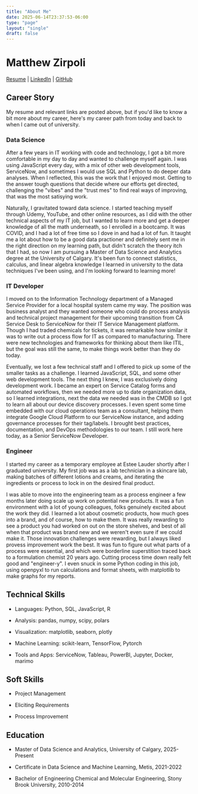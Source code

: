 ```yaml
---
title: "About Me"
date: 2025-06-14T23:37:53-06:00
type: "page"
layout: "single"
draft: false
---
```


# Matthew Zirpoli 

[Resume](/Matthew-Zirpoli-Resume.pdf) | [LinkedIn](https://www.linkedin.com/in/mattzirp/) | [GitHub](https://github.com/mattzirp)

## Career Story 

My resume and relevant links are posted above, but if you'd like to know a bit more about my career, here's my career path from today and back to when I came out of university. 

### Data Science

After a few years in IT working with code and technology, I got a bit more comfortable in my day to day and wanted to challenge myself again. I was using JavaScript every day, with a mix of other web development tools, ServiceNow, and sometimes I would use SQL and Python to do deeper data analyses. When I reflected, this was the work that I enjoyed most. Getting to the answer tough questions that decide where our efforts get directed, challenging the "vibes" and the "trust mes" to find real ways of improving, that was the most satisying work.

 Naturally, I gravitated toward data science. I started teaching myself through Udemy, YouTube, and other online resources, as I did with the other technical aspects of my IT job, but I wanted to learn more and get a deeper knowledge of all the math underneath, so I enrolled in a bootcamp. It was COVID, and I had a lot of free time so I dove in and had a lot of fun. It taught me a lot about how to be a good data practioner and definitely sent me in the right direction on my learning path, but didn't scratch the theory itch that I had, so now I am pursuing a Master of Data Science and Analytics degree at the University of Calgary. It's been fun to connect statistics, calculus, and linear algebra knowledge I learned in university to the data techniques I've been using, and I'm looking forward to learning more!


### IT Developer

I moved on to the Information Technology department of a Managed Service Provider for a local hospital system came my way. The position was business analyst and they wanted someone who could do process analysis and technical project management for their upcoming transition from CA Service Desk to ServiceNow for their IT Service Management platform. Though I had traded chemicals for tickets, it was remarkable how similar it was to write out a process flow for IT as compared to manufacturing. There were new technologies and frameworks for thinking about them like ITIL, but the goal was still the same, to make things work better than they do today.

Eventually, we lost a few technical staff and I offered to pick up some of the smaller tasks as a challenge. I learned JavaScript, SQL, and some other web development tools. The next thing I knew, I was exclusively doing development work. I became an expert on Service Catalog forms and automated workflows, then we needed more up to date organization data, so I learned integrations, next the data we needed was in the CMDB so I got to learn all about our device discovery processes. I even spent some time embedded with our cloud operations team as a consultant, helping them integrate Google Cloud Platform to our ServiceNow instance, and adding governance processes for their tag/labels. I brought best practices, documentation, and DevOps methodologies to our team. I still work here today, as a Senior ServiceNow Developer. 

### Engineer

I started my career as a temporary employee at Estee Lauder shortly after I graduated university. My first job was as a lab technician in a skincare lab, making batches of different lotions and creams, and iterating the ingredients or process to lock in on the desired final product. 

I was able to move into the engineering team as a process engineer a few months later doing scale up work on potential new products. It was a fun environment with a lot of young colleagues, folks genuinely excited about the work they did. I learned a lot about cosmetic products, how much goes into a brand, and of course, how to make them. It was really rewarding to see a product you had worked on out on the store shelves, and best of all when that product was brand new and we weren't even sure if we could make it. Those innovation challenges were rewarding, but I always liked provess improvement work the best. It was fun to figure out what parts of a process were essential, and which were borderline superstition traced back to a formulation chemist 20 years ago. Cutting process time down really felt good and "engineer-y". I even snuck in some Python coding in this job, using openpyxl to run calculations and format sheets, with matplotlib to make graphs for my reports.

## Technical Skills 

- Languages: Python, SQL, JavaScript, R

- Analysis: pandas, numpy, scipy, polars

- Visualization: matplotlib, seaborn, plotly

- Machine Learning: scikit-learn, TensorFlow, Pytorch

- Tools and Apps: ServiceNow, Tableau, PowerBI, Jupyter, Docker, marimo

## Soft Skills 

- Project Management

- Eliciting Requirements 

- Process Improvement

## Education

- Master of Data Science and Analytics, University of Calgary, 2025-Present

- Certificate in Data Science and Machine Learning, Metis, 2021-2022

- Bachelor of Engineering Chemical and Molecular Engineering, Stony Brook University, 2010-2014

